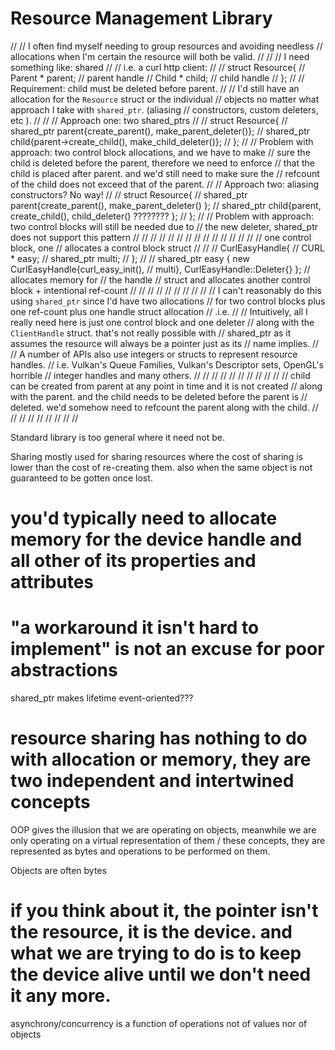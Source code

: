 # Resource Management Library



//
// I often find myself needing to group resources and avoiding needless
// allocations when I'm certain the resource will both be valid.
//
//
// I need something like: shared<Resource>
//
// i.e. a curl http client:
//
// struct Resource{
//  Parent * parent; // parent handle
//  Child * child; // child handle
// };
//
// Requirement: child must be deleted before parent.
//
// I'd still have an allocation for the `Resource` struct or the individual
// objects no matter what approach I take with `shared_ptr`. (aliasing
// constructors, custom deleters, etc ).
//
//
// Approach one: two shared_ptrs
//
// struct Resource{
//  shared_ptr<Parent> parent{create_parent(), make_parent_deleter()};
//  shared_ptr<Child> child{parent->create_child(), make_child_deleter()};
// };
//
// Problem with approach: two control block allocations, and we have to make
// sure the child is deleted before the parent, therefore we need to enforce
// that the child is placed after parent. and we'd still need to make sure the
// refcount of the child does not exceed that of the parent.
//
// Approach two: aliasing constructors? No way!
//
// struct Resource{
// shared_ptr<Parent> parent{create_parent(),  make_parent_deleter() };
// shared_ptr<Child> child{parent, create_child(), child_deleter() ???????? };
// };
//
// Problem with approach: two control blocks will still be needed due to
// the new deleter, shared_ptr does not support this pattern
//
//
//
//
//
//
//
//
//
//
//
//
//
// // one control block, one
// allocates a control block struct
//
//
// CurlEasyHandle{
//  CURL * easy;
//  shared_ptr<CURLM> multi;
// };
//
// shared_ptr<CurlEasyHandle> easy { new CurlEasyHandle{curl_easy_init(),
//              multi}, CurlEasyHandle::Deleter{}  };  // allocates memory for
//              the handle
// struct and allocates another control block + intentional ref-count
//
//
//
//
//
//
//
//
//
// I can't reasonably do this using `shared_ptr` since I'd have two allocations
// for two control blocks plus one ref-count plus one handle struct allocation
// .i.e.
//
// Intuitively, all I really need here is just one control block and one deleter
// along with the `ClientHandle` struct. that's not really possible with
// shared_ptr as it assumes the resource will always be a pointer just as its
// name implies.
//
// A number of APIs also use integers or structs to represent resource handles.
// i.e. Vulkan's Queue Families, Vulkan's Descriptor sets, OpenGL's horrible
// integer handles and many others.
//
//
//
//
//
//
//
//
//
//
// child can be created from parent at any point in time and it is not created
// along with the parent. and the child needs to be deleted before the parent is
// deleted. we'd somehow need to refcount the parent along with the child.
//
//
//
//
//
//
//
//
//


Standard library is too general where it need not be.

Sharing
mostly used for sharing resources where the cost of sharing is lower than the cost of re-creating them. also when the same object is not guaranteed to be gotten once lost.


# you'd typically need to allocate memory for the device handle and all other of its properties and attributes


# "a workaround it isn't hard to implement" is not an excuse  for poor abstractions

shared_ptr makes lifetime event-oriented???

# resource sharing has nothing to do with allocation or memory, they are two independent and intertwined concepts

OOP gives the illusion that we are operating on objects, meanwhile we are only operating on a virtual representation of them / these concepts, they are represented as bytes and operations to be performed on them.

Objects are often bytes


# if you think about it, the pointer isn't the resource, it is the device. and what we are trying to do is to keep the device alive until we don't need it any more.



asynchrony/concurrency is a function of operations not of values nor of objects

